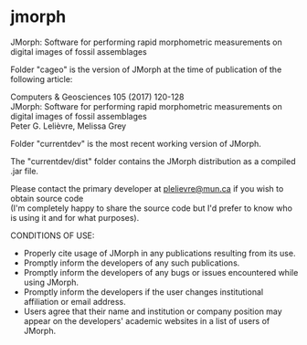 # jmorph
JMorph: Software for performing rapid morphometric measurements on digital images of fossil assemblages

Folder "cageo" is the version of JMorph at the time of publication of the following article:

Computers & Geosciences 105 (2017) 120-128  
JMorph: Software for performing rapid morphometric measurements on digital images of fossil assemblages  
Peter G. Lelièvre, Melissa Grey

Folder "currentdev" is the most recent working version of JMorph.

The "currentdev/dist" folder contains the JMorph distribution as a compiled .jar file.

Please contact the primary developer at plelievre@mun.ca if you wish to obtain source code  
(I'm completely happy to share the source code but I'd prefer to know who is using it and for what purposes).

CONDITIONS OF USE:  
- Properly cite usage of JMorph in any publications resulting from its use.  
- Promptly inform the developers of any such publications.  
- Promptly inform the developers of any bugs or issues encountered while using JMorph.  
- Promptly inform the developers if the user changes institutional affiliation or email address.  
- Users agree that their name and institution or company position may appear on the developers' academic websites in a list of users of JMorph.
